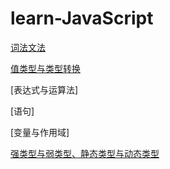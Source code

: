 # learn-JavaScript

[词法文法](./doc/词法文法.md)

[值类型与类型转换](./doc/值类型与类型转换.md)

[表达式与运算法]

[语句]

[变量与作用域]

[强类型与弱类型、静态类型与动态类型](./doc/强类型与弱类型、静态类型与动态类型.md)

